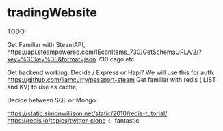 # tradingWebsite

TODO:

Get Familiar with SteamAPI,
https://api.steampowered.com/IEconItems_730/GetSchemaURL/v2/?key=%3Ckey%3E&format=json
730 csgo etc

Get backend working.
  Decide / Express or Hapi?
  We will use this for auth: https://github.com/liamcurry/passport-steam
  Get familiar with redis (  LIST and KV)
    to use as cache, 
    
   Decide between SQL or Mongo
  

https://static.simonwillison.net/static/2010/redis-tutorial/
https://redis.io/topics/twitter-clone <- fantastic
